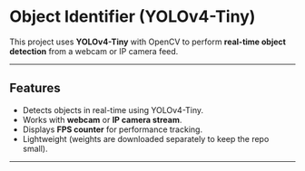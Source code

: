 # Object Identifier (YOLOv4-Tiny)

This project uses **YOLOv4-Tiny** with OpenCV to perform **real-time object detection** from a webcam or IP camera feed.

---

## Features
- Detects objects in real-time using YOLOv4-Tiny.
- Works with **webcam** or **IP camera stream**.
- Displays **FPS counter** for performance tracking.
- Lightweight (weights are downloaded separately to keep the repo small).

---

